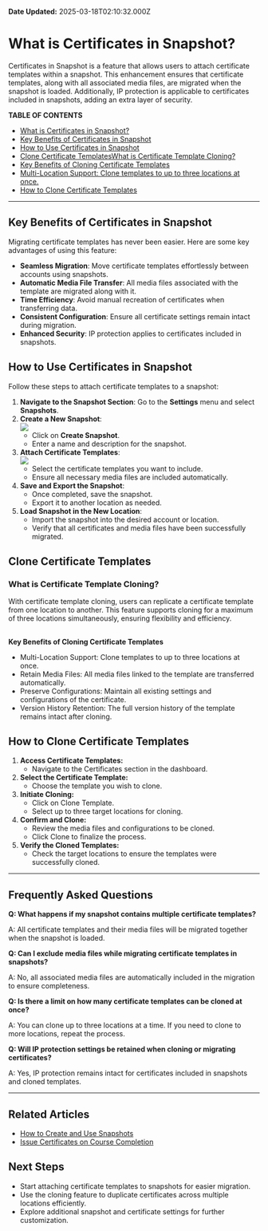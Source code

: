 **Date Updated:** 2025-03-18T02:10:32.000Z

# **What is Certificates in Snapshot?**

Certificates in Snapshot is a feature that allows users to attach certificate templates within a snapshot. This enhancement ensures that certificate templates, along with all associated media files, are migrated when the snapshot is loaded. Additionally, IP protection is applicable to certificates included in snapshots, adding an extra layer of security.

  
**TABLE OF CONTENTS**

* [What is Certificates in Snapshot?](#What-is-Certificates-in-Snapshot?)[](#Key-Benefits-of-Certificates-in-Snapshot)
* [Key Benefits of Certificates in Snapshot](#Key-Benefits-of-Certificates-in-Snapshot)[](#How-to-Use-Certificates-in-Snapshot%E2%80%8B)
* [How to Use Certificates in Snapshot](#How-to-Use-Certificates-in-Snapshot%E2%80%8B)[](#Clone-Certificate-Templates)
* [Clone Certificate Templates](#Clone-Certificate-Templates)[What is Certificate Template Cloning?](#What-is-Certificate-Template-Cloning?)[](#Key-Benefits-of-Cloning-Certificate-Templates)
* [Key Benefits of Cloning Certificate Templates](#Key-Benefits-of-Cloning-Certificate-Templates)[](#Multi-Location-Support%3A-Clone-templates-to-up-to-three-locations-at-once.)
* [Multi-Location Support: Clone templates to up to three locations at once.](#Multi-Location-Support%3A-Clone-templates-to-up-to-three-locations-at-once.)[](#How-to-Clone-Certificate-Templates)
* [How to Clone Certificate Templates](#How-to-Clone-Certificate-Templates)[](#Frequently-Asked-Questions)

---

## **Key Benefits of Certificates in Snapshot**

Migrating certificate templates has never been easier. Here are some key advantages of using this feature:

* **Seamless Migration**: Move certificate templates effortlessly between accounts using snapshots.
* **Automatic Media File Transfer**: All media files associated with the template are migrated along with it.
* **Time Efficiency**: Avoid manual recreation of certificates when transferring data.
* **Consistent Configuration**: Ensure all certificate settings remain intact during migration.
* **Enhanced Security**: IP protection applies to certificates included in snapshots.

##   

## **How to Use Certificates in Snapshot**

Follow these steps to attach certificate templates to a snapshot:

1. **Navigate to the Snapshot Section**: Go to the **Settings** menu and select **Snapshots**.
2. **Create a New Snapshot**:  
![](https://s3.amazonaws.com/cdn.freshdesk.com/data/helpdesk/attachments/production/155043454805/original/7DDtIJQHQKW5sm9OJ7ymMwapDpMLUWCzZQ.png?1742243674)  
   * Click on **Create Snapshot**.  
   * Enter a name and description for the snapshot.
3. **Attach Certificate Templates**:  
![](https://s3.amazonaws.com/cdn.freshdesk.com/data/helpdesk/attachments/production/155043454823/original/L79flSXtaZ68oiffLVMacdG-dAiF53Tu6g.png?1742243739)  
   * Select the certificate templates you want to include.  
   * Ensure all necessary media files are included automatically.
4. **Save and Export the Snapshot**:  
   * Once completed, save the snapshot.  
   * Export it to another location as needed.
5. **Load Snapshot in the New Location**:  
   * Import the snapshot into the desired account or location.  
   * Verify that all certificates and media files have been successfully migrated.

## **Clone Certificate Templates**

### What is Certificate Template Cloning?

With certificate template cloning, users can replicate a certificate template from one location to another. This feature supports cloning for a maximum of three locations simultaneously, ensuring flexibility and efficiency.

##   
**Key Benefits of Cloning Certificate Templates**

* Multi-Location Support: Clone templates to up to three locations at once.
* Retain Media Files: All media files linked to the template are transferred automatically.
* Preserve Configurations: Maintain all existing settings and configurations of the certificate.
* Version History Retention: The full version history of the template remains intact after cloning.

##   

## **How to Clone Certificate Templates**

  
1. **Access Certificate Templates:**  
   * Navigate to the Certificates section in the dashboard.
2. **Select the Certificate Template:**  
   * Choose the template you wish to clone.
3. **Initiate Cloning:**  
   * Click on Clone Template.  
   * Select up to three target locations for cloning.
4. **Confirm and Clone:**  
   * Review the media files and configurations to be cloned.  
   * Click Clone to finalize the process.
5. **Verify the Cloned Templates:**  
   * Check the target locations to ensure the templates were successfully cloned.

  
---

## **Frequently Asked Questions**

**Q: What happens if my snapshot contains multiple certificate templates?**

A: All certificate templates and their media files will be migrated together when the snapshot is loaded.  
  
**Q: Can I exclude media files while migrating certificate templates in snapshots?**

A: No, all associated media files are automatically included in the migration to ensure completeness.  
  
**Q: Is there a limit on how many certificate templates can be cloned at once?**

A: You can clone up to three locations at a time. If you need to clone to more locations, repeat the process.  
  
**Q: Will IP protection settings be retained when cloning or migrating certificates?**

A: Yes, IP protection remains intact for certificates included in snapshots and cloned templates.

---

## Related Articles

* [How to Create and Use Snapshots](https://help.gohighlevel.com/support/solutions/articles/48000982512-create-snapshots)
* [Issue Certificates on Course Completion](https://help.gohighlevel.com/support/solutions/articles/155000001236-issue-certificates-on-course-completion)

##   

## Next Steps

* Start attaching certificate templates to snapshots for easier migration.
* Use the cloning feature to duplicate certificates across multiple locations efficiently.
* Explore additional snapshot and certificate settings for further customization.
  
  